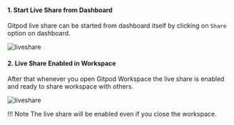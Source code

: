

#### 1. Start Live Share from Dashboard
Gitpod live share can be started from dashboard itself by clicking on
`Share` option on dashboard.

![liveshare](../../assets/gitpod5.png)

#### 2. Live Share Enabled in Workspace 
After that whenever you open Gitpod Workspace the live share is enabled
and ready to share workspace with others.


![liveshare](../../assets/gitpod6.png)

!!! Note
    The live share will be enabled even if you close the workspace.

